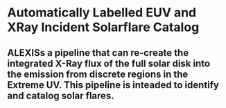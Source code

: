 # Automatically Labelled EUV and XRay Incident Solarflare Catalog

## ALEXISs a pipeline that can re-create the integrated X-Ray flux of the full solar disk into the emission from discrete regions in the Extreme UV. This pipeline is inteaded to identify and catalog solar flares. 
